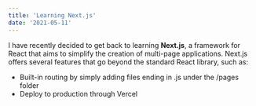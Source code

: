 ```yaml
---
title: 'Learning Next.js'
date: '2021-05-11'
---
```


I have recently decided to get back to learning **Next.js**, a framework for React that aims to simplify the creation of multi-page applications.
Next.js offers several features that go beyond the standard React library, such as:
 
- Built-in routing by simply adding files ending in .js under the /pages folder
- Deploy to production through Vercel